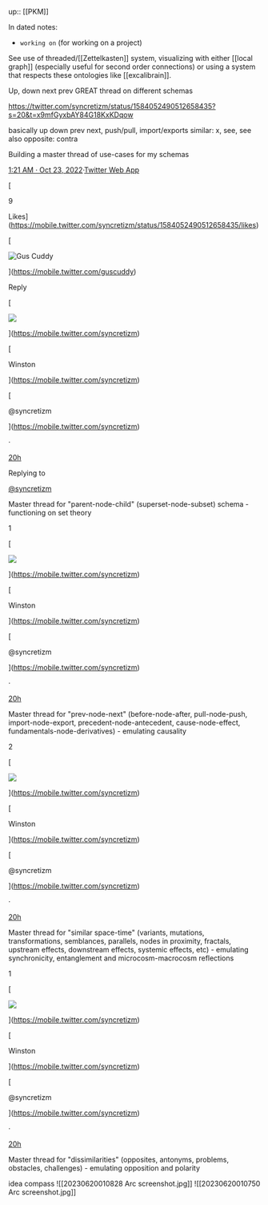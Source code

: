 up:: [[PKM]]


In dated notes:
- `working on` (for working on a project)


See use of threaded/[[Zettelkasten]] system, visualizing with either [[local graph]] (especially useful for second order connections) or using a system that respects these ontologies like [[excalibrain]].

Up, down
next prev
GREAT thread on different schemas

https://twitter.com/syncretizm/status/1584052490512658435?s=20&t=x9mfGyxbAY84G18KxKDqow

basically up down 
prev next, push/pull, import/exports
similar: x, see, see also
opposite: contra

Building a master thread of use-cases for my schemas

[1:21 AM · Oct 23, 2022](https://mobile.twitter.com/syncretizm/status/1584052490512658435)·[Twitter Web App](https://help.twitter.com/using-twitter/how-to-tweet#source-labels)

[

9

Likes](https://mobile.twitter.com/syncretizm/status/1584052490512658435/likes)

[

![Gus Cuddy](https://pbs.twimg.com/profile_images/1182639676097748997/5RwyTEpd_x96.jpg)

](https://mobile.twitter.com/guscuddy)

Reply

[

![](https://pbs.twimg.com/profile_images/1583773364425871360/MTuBagyx_x96.jpg)

](https://mobile.twitter.com/syncretizm)

[

Winston



](https://mobile.twitter.com/syncretizm)

[

@syncretizm

](https://mobile.twitter.com/syncretizm)

·

[20h](https://mobile.twitter.com/syncretizm/status/1584052492802805761)

Replying to

[@syncretizm](https://mobile.twitter.com/syncretizm)

Master thread for "parent-node-child" (superset-node-subset) schema - functioning on set theory

1

[

![](https://pbs.twimg.com/profile_images/1583773364425871360/MTuBagyx_x96.jpg)

](https://mobile.twitter.com/syncretizm)

[

Winston



](https://mobile.twitter.com/syncretizm)

[

@syncretizm

](https://mobile.twitter.com/syncretizm)

·

[20h](https://mobile.twitter.com/syncretizm/status/1584052494971174912)

Master thread for "prev-node-next" (before-node-after, pull-node-push, import-node-export, precedent-node-antecedent, cause-node-effect, fundamentals-node-derivatives) - emulating causality

2

[

![](https://pbs.twimg.com/profile_images/1583773364425871360/MTuBagyx_x96.jpg)

](https://mobile.twitter.com/syncretizm)

[

Winston



](https://mobile.twitter.com/syncretizm)

[

@syncretizm

](https://mobile.twitter.com/syncretizm)

·

[20h](https://mobile.twitter.com/syncretizm/status/1584052497231933440)

Master thread for "similar space-time" (variants, mutations, transformations, semblances, parallels, nodes in proximity, fractals, upstream effects, downstream effects, systemic effects, etc) - emulating synchronicity, entanglement and microcosm-macrocosm reflections

1

[

![](https://pbs.twimg.com/profile_images/1583773364425871360/MTuBagyx_x96.jpg)

](https://mobile.twitter.com/syncretizm)

[

Winston



](https://mobile.twitter.com/syncretizm)

[

@syncretizm

](https://mobile.twitter.com/syncretizm)

·

[20h](https://mobile.twitter.com/syncretizm/status/1584052499484246017)

Master thread for "dissimilarities" (opposites, antonyms, problems, obstacles, challenges) - emulating opposition and polarity


idea compass
![[20230620010828 Arc screenshot.jpg]]
![[20230620010750 Arc screenshot.jpg]]